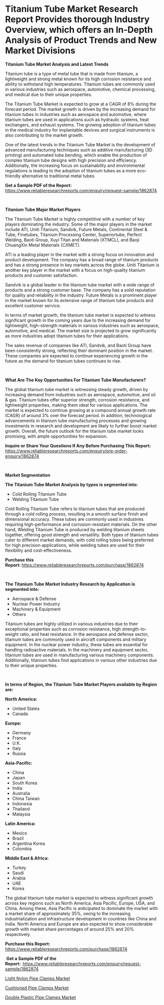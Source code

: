 <p><h1>Titanium Tube Market Research Report Provides thorough Industry Overview, which offers an In-Depth Analysis of Product Trends and New Market Divisions</h1></p><p><strong>Titanium Tube Market Analysis and Latest Trends</strong></p>
<p><p>Titanium tube is a type of metal tube that is made from titanium, a lightweight and strong metal known for its high corrosion resistance and ability to withstand high temperatures. Titanium tubes are commonly used in various industries such as aerospace, automotive, chemical processing, and medical due to their unique properties.</p><p>The Titanium Tube Market is expected to grow at a CAGR of 8% during the forecast period. The market growth is driven by the increasing demand for titanium tubes in industries such as aerospace and automotive, where titanium tubes are used in applications such as hydraulic systems, heat exchangers, and exhaust systems. The growing adoption of titanium tubes in the medical industry for implantable devices and surgical instruments is also contributing to the market growth.</p><p>One of the latest trends in the Titanium Tube Market is the development of advanced manufacturing techniques such as additive manufacturing (3D printing) and automated tube bending, which enable the production of complex titanium tube designs with high precision and efficiency. Additionally, the increasing focus on sustainability and environmental regulations is leading to the adoption of titanium tubes as a more eco-friendly alternative to traditional metal tubes.</p></p>
<p><strong>Get a Sample PDF of the Report:&nbsp;</strong> <a href="https://www.reliableresearchreports.com/enquiry/request-sample/1862874">https://www.reliableresearchreports.com/enquiry/request-sample/1862874</a></p>
<p>&nbsp;</p>
<p><strong>Titanium Tube Major Market Players</strong></p>
<p><p>The Titanium Tube Market is highly competitive with a number of key players dominating the industry. Some of the major players in the market include ATI, Uniti Titanium, Sandvik, Future Metals, Continental Steel & Tube, Finetubes, Titanium Processing Center, Superiortube, Perfect Welding, Baoti Group, Xuyi Titan and Materials (XTMCL), and Baoji ChuangXin Metal Materials (CXMET).</p><p>ATI is a leading player in the market with a strong focus on innovation and product development. The company has a broad range of titanium products and has a strong presence in key markets across the globe. Uniti Titanium is another key player in the market with a focus on high-quality titanium products and customer satisfaction.</p><p>Sandvik is a global leader in the titanium tube market with a wide range of products and a strong customer base. The company has a solid reputation for quality and reliability in the industry. Future Metals is a prominent player in the market known for its extensive range of titanium tube products and excellent customer service.</p><p>In terms of market growth, the titanium tube market is expected to witness significant growth in the coming years due to the increasing demand for lightweight, high-strength materials in various industries such as aerospace, automotive, and medical. The market size is projected to grow significantly as more industries adopt titanium tubes for their applications.</p><p>The sales revenue of companies like ATI, Sandvik, and Baoti Group have been consistently strong, reflecting their dominant position in the market. These companies are expected to continue experiencing growth in the future as the demand for titanium tubes continues to rise.</p></p>
<p>&nbsp;</p>
<p><strong>What Are The Key Opportunities For Titanium Tube Manufacturers?</strong></p>
<p><p>The global titanium tube market is witnessing steady growth, driven by increasing demand from industries such as aerospace, automotive, and oil & gas. Titanium tubes offer superior strength, corrosion resistance, and lightweight properties, making them ideal for various applications. The market is expected to continue growing at a compound annual growth rate (CAGR) of around 3% over the forecast period. In addition, technological advancements in titanium tube manufacturing processes and growing investments in research and development are likely to further boost market growth. Overall, the future outlook for the titanium tube market looks promising, with ample opportunities for expansion.</p></p>
<p><strong>Inquire or Share Your Questions If Any Before Purchasing This Report:</strong> <a href="https://www.reliableresearchreports.com/enquiry/pre-order-enquiry/1862874">https://www.reliableresearchreports.com/enquiry/pre-order-enquiry/1862874</a></p>
<p>&nbsp;</p>
<p><strong>Market Segmentation</strong></p>
<p><strong>The Titanium Tube Market Analysis by types is segmented into:</strong></p>
<p><ul><li>Cold Rolling Titanium Tube</li><li>Welding Titanium Tube</li></ul></p>
<p><p>Cold Rolling Titanium Tube refers to titanium tubes that are produced through a cold rolling process, resulting in a smooth surface finish and dimensional accuracy. These tubes are commonly used in industries requiring high-performance and corrosion-resistant materials. On the other hand, Welding Titanium Tube is produced by welding titanium sheets together, offering good strength and versatility. Both types of titanium tubes cater to different market demands, with cold rolling tubes being preferred for high precision applications, while welding tubes are used for their flexibility and cost-effectiveness.</p></p>
<p><strong>Purchase this Report:&nbsp;</strong><a href="https://www.reliableresearchreports.com/purchase/1862874">https://www.reliableresearchreports.com/purchase/1862874</a></p>
<p>&nbsp;</p>
<p><strong>The Titanium Tube Market Industry Research by Application is segmented into:</strong></p>
<p><ul><li>Aerospace & Defense</li><li>Nuclear Power Industry</li><li>Machinery & Equipment</li><li>Others</li></ul></p>
<p><p>Titanium tubes are highly utilized in various industries due to their exceptional properties such as corrosion resistance, high strength-to-weight ratio, and heat resistance. In the aerospace and defense sector, titanium tubes are commonly used in aircraft components and military equipment. In the nuclear power industry, these tubes are essential for handling radioactive materials. In the machinery and equipment sector, titanium tubes are used in manufacturing various machinery components. Additionally, titanium tubes find applications in various other industries due to their unique properties.</p></p>
<p>&nbsp;</p>
<p><strong>In terms of Region, the Titanium Tube Market Players available by Region are:</strong></p>
<p>
    <p> <strong> North America: </strong>
        <ul>
            <li>United States</li>
            <li>Canada</li>
        </ul>
        </p> 
    <p> <strong> Europe: </strong>
        <ul>
            <li>Germany</li>
            <li>France</li>
            <li>U.K.</li>
            <li>Italy</li>
            <li>Russia</li>
        </ul>
        </p> 
    <p> <strong> Asia-Pacific: </strong>
        <ul>
            <li>China</li>
            <li>Japan</li>
            <li>South Korea</li>
            <li>India</li>
            <li>Australia</li>
            <li>China Taiwan</li>
            <li>Indonesia</li>
            <li>Thailand</li>
            <li>Malaysia</li>
        </ul>
        </p> 
    <p> <strong> Latin America: </strong>
        <ul>
            <li>Mexico</li>
            <li>Brazil</li>
            <li>Argentina Korea</li>
            <li>Colombia</li>
        </ul>
        </p> 
    <p> <strong> Middle East & Africa: </strong>
        <ul>
            <li>Turkey</li>
            <li>Saudi</li>
            <li>Arabia</li>
            <li>UAE</li>
            <li>Korea</li>
        </ul>
    </p>
    </p>
<p><p>The global titanium tube market is expected to witness significant growth across key regions such as North America, Asia Pacific, Europe, USA, and China. Among these, Asia Pacific is anticipated to dominate the market with a market share of approximately 35%, owing to the increasing industrialization and infrastructure development in countries like China and India. North America and Europe are also expected to show considerable growth with market share percentages of around 25% and 20% respectively.</p></p>
<p><strong>Purchase this Report: </strong><a href="https://www.reliableresearchreports.com/purchase/1862874">https://www.reliableresearchreports.com/purchase/1862874</a></p>
<p>&nbsp;<strong>Get a Sample PDF of the Report:&nbsp;&nbsp;</strong><a href="https://www.reliableresearchreports.com/enquiry/request-sample/1862874">https://www.reliableresearchreports.com/enquiry/request-sample/1862874</a></p>
<p><strong></strong></p>
<p><p><a href="https://view.publitas.com/reportprime-1/light-nylon-pipe-clamps-market-offers-provide-insightful-data-for-the-time-period-from-2023-to-2030-and-also-provide-analysis-based-on-application-type-and-region/">Light Nylon Pipe Clamps Market</a></p><p><a href="https://view.publitas.com/reportprime-1/cushioned-pipe-clamps-market-analysis-examines-its-scope-on-growth-opportunities-and-forecasted-trends-spanning-from-2023-to-2030/">Cushioned Pipe Clamps Market</a></p><p><a href="https://view.publitas.com/reportprime-1/double-plastic-pipe-clamps-market-size-and-growth-market-segmentation-regional-and-country-breakdowns-and-market-trends-for-period-from-2023-2030/">Double Plastic Pipe Clamps Market</a></p></p>